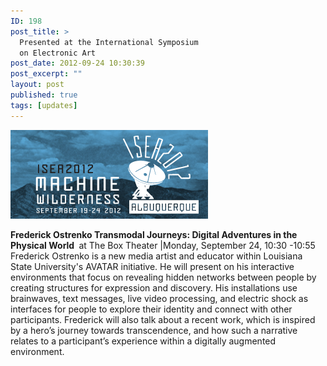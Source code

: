 ```yaml
---
ID: 198
post_title: >
  Presented at the International Symposium
  on Electronic Art
post_date: 2012-09-24 10:30:39
post_excerpt: ""
layout: post
published: true
tags: [updates]
---
```

<a href="/uploads/2013/03/Screen-Shot-2013-03-04-at-10.15.42-PM.png"><img class="alignnone size-full wp-image-199" alt="Screen Shot 2013-03-04 at 10.15.42 PM" src="/uploads/2013/03/Screen-Shot-2013-03-04-at-10.15.42-PM.png" width="316" height="142" /></a>

<strong>Frederick Ostrenko
Transmodal Journeys: Digital Adventures in the Physical World </strong>
at The Box Theater |Monday, September 24, 10:30 -10:55
Frederick Ostrenko is a new media artist and educator within Louisiana State University's AVATAR initiative. He will present on his interactive environments that focus on revealing hidden networks between people by creating structures for expression and discovery. His installations use brainwaves, text messages, live video processing, and electric shock as interfaces for people to explore their identity and connect with other participants. Frederick will also talk about a recent work, which is inspired by a hero’s journey towards transcendence, and how such a narrative relates to a participant’s experience within a digitally augmented environment.
